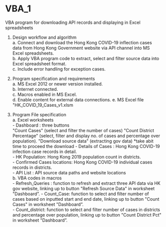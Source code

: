 # VBA_1
VBA program for downloading API records and displaying in Excel spreadsheets
			
1. Design workflow and algorithm			
	a. Connect and download the Hong Kong COVID-19 inflection cases data from Hong Kong Government website via API channel into MS Excel spreadsheets.		
	b. Apply VBA program code to extract, select and filter source data into Excel spreadsheet format.		
	c. Include error handling for exception cases.		
			
2. Program specification and requirements			
	a. MS Excel 2012 or newer version installed.		
	b. Internet connected.		
	c. Macros enabled in MS Excel.		
	d. Enable content for external data connections. 
	e. MS Excel file "HK_COVID_19_Cases_v1.xlsm
			
3. Program File specification			
	a. Excel worksheets		
		- Dashboard : three buttons 	
			"Count Cases" (select and filter the number of cases)
			"Count District Percentage" (select, filter and display no. of cases and percentage over population).
			"Download source data" (extracting gov data) *take abit time to proceed the download
		- Details of Cases : Hong Kong COVID-19 infection case records in detail.	
		- HK Population: Hong Kong 2019 population count in districts.	
		- Confirmed Cases locations: Hong Kong COVID-19 individual cases records in districts.	
		- API List : API source data paths and website locations	
	b. VBA codes in macros		
		- Refresh_Queries : function to refresh and extract three API data via HK gov website, linking up to button "Refresh Source Data" in worksheet "Dashboard”.	
		- Count_Case: function to select and filter number of cases based on inputted start and end date, linking up to button "Count Cases" in worksheet "Dashboard”.	
		- Count_district: function to select and filter number of cases in districts and percentage over population, linking up to button "Count District Pct" in worksheet "Dashboard”.	
 			
